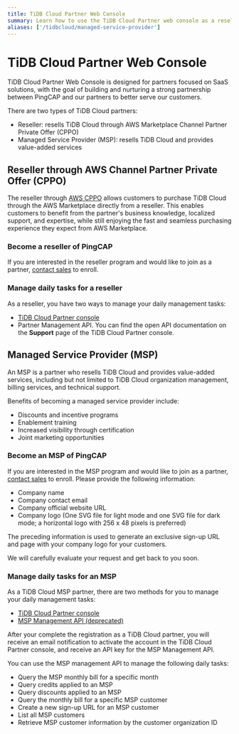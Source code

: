 ```yaml
---
title: TiDB Cloud Partner Web Console
summary: Learn how to use the TiDB Cloud Partner web console as a reseller and Managed Service Provider (MSP).
aliases: ['/tidbcloud/managed-service-provider']
---
```


# TiDB Cloud Partner Web Console

TiDB Cloud Partner Web Console is designed for partners focused on SaaS solutions, with the goal of building and nurturing a strong partnership between PingCAP and our partners to better serve our customers.

There are two types of TiDB Cloud partners:

- Reseller: resells TiDB Cloud through AWS Marketplace Channel Partner Private Offer (CPPO)
- Managed Service Provider (MSP): resells TiDB Cloud and provides value-added services

## Reseller through AWS Channel Partner Private Offer (CPPO)

The reseller through [AWS CPPO](https://aws.amazon.com/marketplace/features/cpprivateoffers) allows customers to purchase TiDB Cloud through the AWS Marketplace directly from a reseller. This enables customers to benefit from the partner's business knowledge, localized support, and expertise, while still enjoying the fast and seamless purchasing experience they expect from AWS Marketplace.

### Become a reseller of PingCAP

If you are interested in the reseller program and would like to join as a partner, [contact sales](https://www.pingcap.com/partners/become-a-partner/) to enroll.

### Manage daily tasks for a reseller

As a reseller, you have two ways to manage your daily management tasks:

- [TiDB Cloud Partner console](https://partner-console.tidbcloud.com)
- Partner Management API. You can find the open API documentation on the **Support** page of the TiDB Cloud Partner console.

## Managed Service Provider (MSP)

An MSP is a partner who resells TiDB Cloud and provides value-added services, including but not limited to TiDB Cloud organization management, billing services, and technical support.

Benefits of becoming a managed service provider include:

- Discounts and incentive programs
- Enablement training
- Increased visibility through certification
- Joint marketing opportunities

### Become an MSP of PingCAP

If you are interested in the MSP program and would like to join as a partner, [contact sales](https://www.pingcap.com/partners/become-a-partner/) to enroll. Please provide the following information:

- Company name
- Company contact email
- Company official website URL
- Company logo (One SVG file for light mode and one SVG file for dark mode; a horizontal logo with 256 x 48 pixels is preferred)

The preceding information is used to generate an exclusive sign-up URL and page with your company logo for your customers.

We will carefully evaluate your request and get back to you soon.

### Manage daily tasks for an MSP

As a TiDB Cloud MSP partner, there are two methods for you to manage your daily management tasks:

- [TiDB Cloud Partner console](https://partner-console.tidbcloud.com)
- [MSP Management API (deprecated)](https://docs.pingcap.com/tidbcloud/api/v1beta1/msp)

After your complete the registration as a TiDB Cloud partner, you will receive an email notification to activate the account in the TiDB Cloud Partner console, and receive an API key for the MSP Management API.

You can use the MSP management API to manage the following daily tasks:

- Query the MSP monthly bill for a specific month
- Query credits applied to an MSP
- Query discounts applied to an MSP
- Query the monthly bill for a specific MSP customer
- Create a new sign-up URL for an MSP customer
- List all MSP customers
- Retrieve MSP customer information by the customer organization ID
